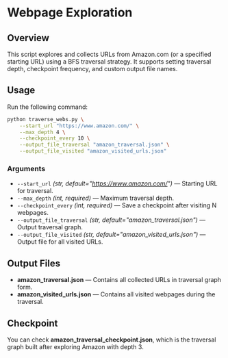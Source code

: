 # Webpage Exploration

## Overview
This script explores and collects URLs from Amazon.com (or a specified starting URL) using a BFS traversal strategy.  It supports setting traversal depth, checkpoint frequency, and custom output file names.


## Usage
Run the following command:

```bash
python traverse_webs.py \
    --start_url "https://www.amazon.com/" \
    --max_depth 4 \
    --checkpoint_every 10 \
    --output_file_traversal "amazon_traversal.json" \
    --output_file_visited "amazon_visited_urls.json"
```

### Arguments
- `--start_url` *(str, default="https://www.amazon.com/")* — Starting URL for traversal.
- `--max_depth` *(int, required)* — Maximum traversal depth.
- `--checkpoint_every` *(int, required)* — Save a checkpoint after visiting N webpages.
- `--output_file_traversal` *(str, default="amazon_traversal.json")* — Output traversal graph.
- `--output_file_visited` *(str, default="amazon_visited_urls.json")* — Output file for all visited URLs.

## Output Files
- **amazon_traversal.json** — Contains all collected URLs in traversal graph form.
- **amazon_visited_urls.json** — Contains all visited webpages during the traversal.

## Checkpoint
You can check **amazon_traversal_checkpoint.json**, which is the traversal graph built after exploring Amazon with depth 3.